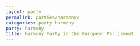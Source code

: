 ```yaml
---
layout: party
permalink: parties/harmony/
categories: party harmony
party: harmony
title: Harmony Party in the European Parliament
---
```

